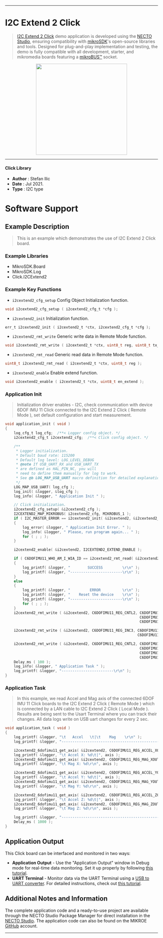 
---
# I2C Extend 2 Click

> [I2C Extend 2 Click](https://www.mikroe.com/?pid_product=MIKROE-4419) demo application is developed using
the [NECTO Studio](https://www.mikroe.com/necto), ensuring compatibility with [mikroSDK](https://www.mikroe.com/mikrosdk)'s
open-source libraries and tools. Designed for plug-and-play implementation and testing, the demo is fully compatible with
all development, starter, and mikromedia boards featuring a [mikroBUS&trade;](https://www.mikroe.com/mikrobus) socket.

<p align="center">
  <img src="https://www.mikroe.com/?pid_product=MIKROE-4419&image=1" height=300px>
</p>

---

#### Click Library

- **Author**        : Stefan Ilic
- **Date**          : Jul 2021.
- **Type**          : I2C type

# Software Support

## Example Description

> This is an example which demonstrates the use of I2C Extend 2 Click board.

### Example Libraries

- MikroSDK.Board
- MikroSDK.Log
- Click.I2CExtend2

### Example Key Functions

- `i2cextend2_cfg_setup` Config Object Initialization function.
```c
void i2cextend2_cfg_setup ( i2cextend2_cfg_t *cfg );
```

- `i2cextend2_init` Initialization function.
```c
err_t i2cextend2_init ( i2cextend2_t *ctx, i2cextend2_cfg_t *cfg );
```

- `i2cextend2_rmt_write` Generic write data in Remote Mode function.
```c
void i2cextend2_rmt_write ( i2cextend2_t *ctx, uint8_t reg, uint8_t tx_data );
```

- `i2cextend2_rmt_read` Generic read data in Remote Mode function.
```c
uint8_t i2cextend2_rmt_read ( i2cextend2_t *ctx, uint8_t reg );
```

- `i2cextend2_enable` Enable extend function.
```c
void i2cextend2_enable ( i2cextend2_t *ctx, uint8_t en_extend );
```

### Application Init

> Initialization driver enables - I2C,  check communication with device 6DOF IMU 11 Click  connected to the I2C Extend 2 Click ( Remote Mode ), set default configuration and start measurement.

```c
void application_init ( void ) 
{
    log_cfg_t log_cfg;  /**< Logger config object. */
    i2cextend2_cfg_t i2cextend2_cfg;  /**< Click config object. */

    /** 
     * Logger initialization.
     * Default baud rate: 115200
     * Default log level: LOG_LEVEL_DEBUG
     * @note If USB_UART_RX and USB_UART_TX 
     * are defined as HAL_PIN_NC, you will 
     * need to define them manually for log to work. 
     * See @b LOG_MAP_USB_UART macro definition for detailed explanation.
     */
    LOG_MAP_USB_UART( log_cfg );
    log_init( &logger, &log_cfg );
    log_info( &logger, " Application Init " );

    // Click initialization.
    i2cextend2_cfg_setup( &i2cextend2_cfg );
    I2CEXTEND2_MAP_MIKROBUS( i2cextend2_cfg, MIKROBUS_1 );
    if ( I2C_MASTER_ERROR == i2cextend2_init( &i2cextend2, &i2cextend2_cfg ) ) 
    {
        log_error( &logger, " Application Init Error. " );
        log_info( &logger, " Please, run program again... " );
        for ( ; ; );
    }

    i2cextend2_enable( &i2cextend2, I2CEXTEND2_EXTEND_ENABLE );

    if ( C6DOFIMU11_WHO_AM_I_WIA_ID == i2cextend2_rmt_read( &i2cextend2, C6DOFIMU11_REG_WHO_AM_I ) ) 
    {
        log_printf( &logger, "        SUCCESS         \r\n" );
        log_printf( &logger, "------------------------\r\n" );
    } 
    else 
    {
        log_printf( &logger, "         ERROR          \r\n" );
        log_printf( &logger, "    Reset the device    \r\n" );
        log_printf( &logger, "------------------------\r\n" );
        for ( ; ; );
    }
    i2cextend2_rmt_write ( &i2cextend2, C6DOFIMU11_REG_CNTL2, C6DOFIMU11_CNTL2_TEMP_EN_STANDBY_MODE |
                                                              C6DOFIMU11_CNTL2_MAG_EN_STANDBY_MODE |
                                                              C6DOFIMU11_CNTL2_ACCEL_EN_STANDBY_MODE );

    i2cextend2_rmt_write ( &i2cextend2, C6DOFIMU11_REG_INC3, C6DOFIMU11_INC3_IEL2_FIFO_TRIG |
                                                             C6DOFIMU11_INC3_IEL1_FIFO_TRIG );

    i2cextend2_rmt_write ( &i2cextend2, C6DOFIMU11_REG_CNTL2, C6DOFIMU11_CNTL2_GSEL_8G |
                                                              C6DOFIMU11_CNTL2_RES_MAX2 |
                                                              C6DOFIMU11_CNTL2_MAG_EN_OPERATING_MODE |
                                                              C6DOFIMU11_CNTL2_ACCEL_EN_OPERATING_MODE );
    Delay_ms ( 100 );
    log_info( &logger, " Application Task " );
    log_printf( &logger, "------------------------\r\n" );
}
```

### Application Task

> In this example, we read Accel and Mag axis of the connected  6DOF IMU 11 Click boards to the I2C Extend 2 Click ( Remote Mode ) which is connected by a LAN cable to I2C Extend 2 Click ( Local Mode ). Results are being sent to the Usart Terminal where you can track their changes. All data logs write on USB uart changes for every 2 sec.

```c
void application_task ( void ) 
{
    log_printf( &logger, "\t   Accel   \t|\t    Mag    \r\n" );
    log_printf( &logger, "------------------------------------------------\r\n" );

    i2cextend2_6dofimu11_get_axis( &i2cextend2, C6DOFIMU11_REG_ACCEL_XOUT_L );
    log_printf( &logger, "\t Accel X: %d\t|", axis );
    i2cextend2_6dofimu11_get_axis( &i2cextend2, C6DOFIMU11_REG_MAG_XOUT_L );
    log_printf( &logger, "\t Mag X: %d\r\n", axis );

    i2cextend2_6dofimu11_get_axis( &i2cextend2, C6DOFIMU11_REG_ACCEL_YOUT_L );
    log_printf( &logger, "\t Accel Y: %d\t|", axis );
    i2cextend2_6dofimu11_get_axis( &i2cextend2, C6DOFIMU11_REG_MAG_YOUT_L );
    log_printf( &logger, "\t Mag Y: %d\r\n", axis );

    i2cextend2_6dofimu11_get_axis( &i2cextend2, C6DOFIMU11_REG_ACCEL_ZOUT_L );
    log_printf( &logger, "\t Accel Z: %d\t|", axis );
    i2cextend2_6dofimu11_get_axis( &i2cextend2, C6DOFIMU11_REG_MAG_ZOUT_L );
    log_printf( &logger, "\t Mag Z: %d\r\n", axis );

    log_printf( &logger, "------------------------------------------------\r\n" );
    Delay_ms ( 1000 );
}
```


## Application Output

This Click board can be interfaced and monitored in two ways:
- **Application Output** - Use the "Application Output" window in Debug mode for real-time data monitoring.
Set it up properly by following [this tutorial](https://www.youtube.com/watch?v=ta5yyk1Woy4).
- **UART Terminal** - Monitor data via the UART Terminal using
a [USB to UART converter](https://www.mikroe.com/click/interface/usb?interface*=uart,uart). For detailed instructions,
check out [this tutorial](https://help.mikroe.com/necto/v2/Getting%20Started/Tools/UARTTerminalTool).

## Additional Notes and Information

The complete application code and a ready-to-use project are available through the NECTO Studio Package Manager for 
direct installation in the [NECTO Studio](https://www.mikroe.com/necto). The application code can also be found on
the MIKROE [GitHub](https://github.com/MikroElektronika/mikrosdk_click_v2) account.

---
